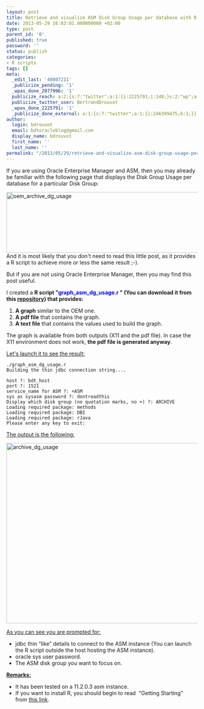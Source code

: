 ```yaml
---
layout: post
title: Retrieve and visualize ASM Disk Group Usage per database with R
date: 2013-05-29 16:03:01.000000000 +02:00
type: post
parent_id: '0'
published: true
password: ''
status: publish
categories:
- R scripts
tags: []
meta:
  _edit_last: '40807211'
  _publicize_pending: '1'
  _wpas_done_2077996: '1'
  publicize_reach: a:2:{s:7:"twitter";a:1:{i:2225791;i:148;}s:2:"wp";a:1:{i:0;i:32;}}
  publicize_twitter_user: BertrandDrouvot
  _wpas_done_2225791: '1'
  _publicize_done_external: a:1:{s:7:"twitter";a:1:{i:246399475;b:1;}}
author:
  login: bdrouvot
  email: bdtoracleblog@gmail.com
  display_name: bdrouvot
  first_name: ''
  last_name: ''
permalink: "/2013/05/29/retrieve-and-visualize-asm-disk-group-usage-per-database-with-r/"
---
```


If you are using Oracle Enterprise Manager and ASM, then you may already be familiar with the following page that displays the Disk Group Usage per database for a particular Disk Group:

<img src="{{ site.baseurl }}/assets/images/oem_archive_dg_usage.png" class="aligncenter size-full wp-image-1022" width="620" height="160" alt="oem_archive_dg_usage" />
And it is most likely that you don't need to read this little post, as it provides a R script to achieve more or less the same result ;-).

But if you are not using Oracle Enterprise Manager, then you may find this post useful.

I created a **R script "<span style="color:#0000ff;">graph\_asm\_dg\_usage.r</span> " **(You can download it from this [repository](https://docs.google.com/folder/d/0B7Jf_4JdsptpRHdyOWk1VTdUdEU/edit "Perl Scripts Shared Directory"))** that provides:**

1.  **A graph** similar to the OEM one.
2.  **A pdf file** that contains the graph.
3.  **A text file** that contains the values used to build the graph.

The graph is available from both outputs (X11 and the pdf file). In case the X11 environment does not work, **the pdf file is generated anyway**.

<span style="text-decoration:underline;">Let's launch it to see the result:</span>

    ./graph_asm_dg_usage.r 
    Building the thin jdbc connection string....

    host ?: bdt_host
    port ?: 1521
    service_name for ASM ?: +ASM
    sys as sysasm password ?: dontreadthis
    Display which disk group (no quotation marks, no +) ?: ARCHIVE
    Loading required package: methods
    Loading required package: DBI
    Loading required package: rJava
    Please enter any key to exit:

<span style="text-decoration:underline;">The output is the following:</span>

<img src="{{ site.baseurl }}/assets/images/archive_dg_usage.png" class="aligncenter size-full wp-image-1024" width="620" height="475" alt="archive_dg_usage" />

<span style="text-decoration:underline;">As you can see you are prompted for:</span>

-   jdbc thin “like” details to connect to the ASM instance (You can launch the R script outside the host hosting the ASM instance).
-   oracle sys user password.
-   The ASM disk group you want to focus on.

<span style="text-decoration:underline;">**Remarks:**</span>

-   It has been tested on a 11.2.0.3 asm instance.
-   If you want to install R, you should begin to read  "Getting Starting” from [this link](http://www.r-project.org/).
